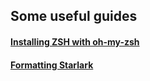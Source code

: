 ## Some useful guides

#### [Installing ZSH with oh-my-zsh](install-zsh-with-oh-my-zsh.md)

#### [Formatting Starlark](format-starlark.md)
